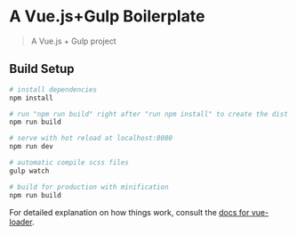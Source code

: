 # A Vue.js+Gulp Boilerplate

> A Vue.js + Gulp project

## Build Setup

``` bash
# install dependencies
npm install

# run "npm run build" right after "run npm install" to create the dist folder
npm run build

# serve with hot reload at localhost:8080
npm run dev

# automatic compile scss files
gulp watch

# build for production with minification
npm run build
```

For detailed explanation on how things work, consult the [docs for vue-loader](http://vuejs.github.io/vue-loader).
